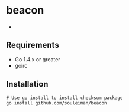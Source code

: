 beacon
=========
-

Requirements
------------
* Go 1.4.x or greater
* goirc

## Installation
    # Use go install to install checksum package
    go install github.com/souleiman/beacon
    
    